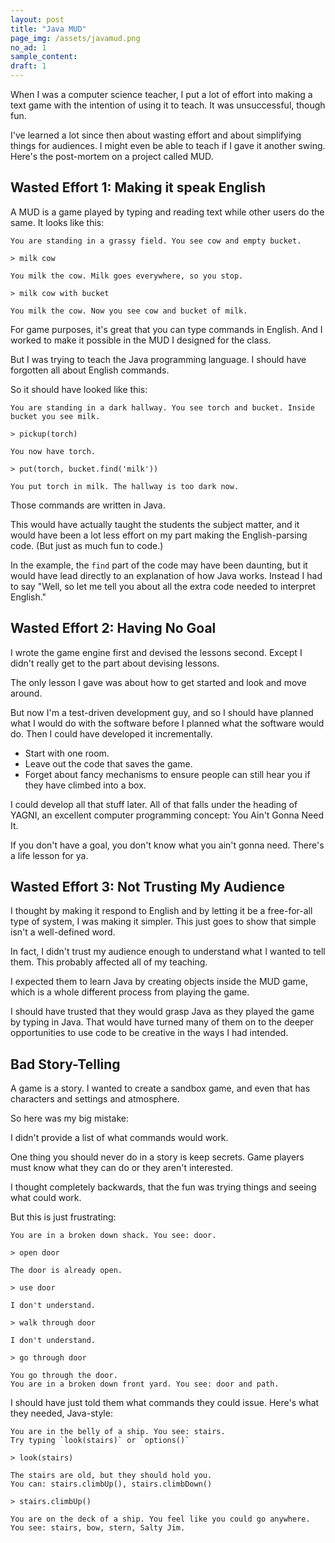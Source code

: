 ```yaml
---
layout: post
title: "Java MUD"
page_img: /assets/javamud.png
no_ad: 1
sample_content:
draft: 1
---
```


When I was a computer science teacher, I put a lot of effort into making a text game with the intention of using it to teach. It was unsuccessful, though fun.

I've learned a lot since then about wasting effort and about simplifying things for audiences. I might even be able to teach if I gave it another swing. Here's the post-mortem on a project called MUD.

## Wasted Effort 1: Making it speak English

A MUD is a game played by typing and reading text while other users do the same. It looks like this:

```
You are standing in a grassy field. You see cow and empty bucket.

> milk cow

You milk the cow. Milk goes everywhere, so you stop.

> milk cow with bucket

You milk the cow. Now you see cow and bucket of milk.
```

For game purposes, it's great that you can type commands in English. And I worked to make it possible in the MUD I designed for the class.

But I was trying to teach the Java programming language. I should have forgotten all about English commands.

So it should have looked like this:

```
You are standing in a dark hallway. You see torch and bucket. Inside
bucket you see milk.

> pickup(torch)

You now have torch.

> put(torch, bucket.find('milk'))

You put torch in milk. The hallway is too dark now.
```

Those commands are written in Java.

This would have actually taught the students the subject matter, and it would have been a lot less effort on my part making the English-parsing code. (But just as much fun to code.)

In the example, the `find` part of the code may have been daunting, but it would have lead directly to an explanation of how Java works. Instead I had to say "Well, so let me tell you about all the extra code needed to interpret English."

## Wasted Effort 2: Having No Goal

I wrote the game engine first and devised the lessons second. Except I didn't really get to the part about devising lessons.

The only lesson I gave was about how to get started and look and move around.

But now I'm a test-driven development guy, and so I should have planned what I would do with the software before I planned what the software would do. Then I could have developed it incrementally.
 * Start with one room.
 * Leave out the code that saves the game.
 * Forget about fancy mechanisms to ensure people can still hear you if they have climbed into a box.

I could develop all that stuff later. All of that falls under the heading of YAGNI, an excellent computer programming concept: You Ain't Gonna Need It.

If you don't have a goal, you don't know what you ain't gonna need. There's a life lesson for ya.

## Wasted Effort 3: Not Trusting My Audience

I thought by making it respond to English and by letting it be a free-for-all type of system, I was making it simpler. This just goes to show that simple isn't a well-defined word.

In fact, I didn't trust my audience enough to understand what I wanted to tell them. This probably affected all of my teaching.

I expected them to learn Java by creating objects inside the MUD game, which is a whole different process from playing the game.

I should have trusted that they would grasp Java as they played the game by typing in Java. That would have turned many of them on to the deeper opportunities to use code to be creative in the ways I had intended.

## Bad Story-Telling

A game is a story. I wanted to create a sandbox game, and even that has characters and settings and atmosphere.

So here was my big mistake:

I didn't provide a list of what commands would work.

One thing you should never do in a story is keep secrets. Game players must know what they can do or they aren't interested.

I thought completely backwards, that the fun was trying things and seeing what could work.

But this is just frustrating:

```
You are in a broken down shack. You see: door.

> open door

The door is already open.

> use door

I don't understand.

> walk through door

I don't understand.

> go through door

You go through the door.
You are in a broken down front yard. You see: door and path.
```

I should have just told them what commands they could issue. Here's what they needed, Java-style:
```
You are in the belly of a ship. You see: stairs.
Try typing `look(stairs)` or `options()`

> look(stairs)

The stairs are old, but they should hold you.
You can: stairs.climbUp(), stairs.climbDown()

> stairs.climbUp()

You are on the deck of a ship. You feel like you could go anywhere.
You see: stairs, bow, stern, Salty Jim.
```
